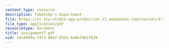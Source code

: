 ```yaml
---
content_type: resource
description: Takehikp's Experiment
file: https://ol-ocw-studio-app-production.s3.amazonaws.com/courses/4-273-introduction-to-design-inquiry-fall-2001/1dcd989af4f380af655aba0ef461f639_assignment7.pdf
file_type: application/pdf
resourcetype: Document
title: assignment7.pdf
uid: 1dcd989a-f4f3-80af-655a-ba0ef461f639
---
```

